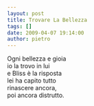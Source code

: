 ```yaml
---
layout: post
title: Trovare La Bellezza
tags: []
date: 2009-04-07 19:14:00
author: pietro
---
```

Ogni bellezza e gioia<br/>io la trovo in lui<br/>e Bliss è la risposta<br/>lei ha capito tutto<br/>rinascere ancora,<br/>poi ancora distrutto.
